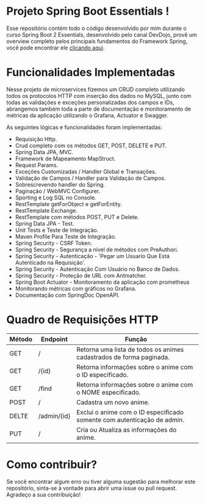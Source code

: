 # Projeto Spring Boot Essentials !

Esse repositório contém todo o código desenvolvido por mim durante o curso Spring Boot 2 Essentials, desenvolvido pelo canal DevDojo, provê um overview completo pelos principais fundamentos do Framework Spring, você pode encontrar ele [clicando aqui](https://www.youtube.com/watch?v=bCzsSXE4Jzg&list=PL62G310vn6nFBIxp6ZwGnm8xMcGE3VA5H&index=1).

# Funcionalidades Implementadas

Nesse projeto de microservices fizemos um CRUD completo utilizando todos os protocolos HTTP com inserção dos dados no MySQL, junto com todas as validações e exceções personalizadas dos campos e IDs, abrangemos também toda a parte de documentação e monitoramento de métricas da aplicação utilizando o Grafana, Actuator e Swagger.

As seguintes lógicas e funcionalidades foram implementadas:

- Requisição Http.
- Crud completo com os métodos GET, POST, DELETE e PUT.
- Spring Data JPA, MVC.
- Framework de Mapeamento MapStruct.
- Request Params.
- Exceções Customizadas / Handler Global e Transações.
- Validação de Campos / Handler para Validação de Campos.
- Sobrescrevendo handler do Spring.
- Paginação / WebMVC Configurer.
- Sporting e Log SQL no Console.
- RestTemplate getForObject e getForEntity.
- RestTemplate Exchange.
- RestTemplate com métodos POST, PUT e Delete.
- Spring Data JPA - Test.
- Unit Tests e Teste de Integração.
- Maven Profile Para Teste de Integração.
- Spring Security - CSRF Token.
- Spring Security - Segurança a nível de métodos com PreAuthori.
- Spring Security - Autenticação - 'Pegar um Usuario Que Está Autenticado na Requisição'.
- Spring Security - Autenticação Com Usuário no Banco de Dados.
- Spring Security - Proteção de URL com Antmatcher.
- Spring Boot Actuator - Monitoramento da aplicação com prometheus
- Monitorando métricas com gráficos no Grafana.
- Documentação com SpringDoc OpenAPI.

# Quadro de Requisições HTTP

| Método | Endpoint | Função |
|--------|----------|--------|
| GET    | /        | Retorna uma lista de todos os animes cadastrados de forma paginada. |
| GET    | /{id}    | Retorna informações sobre o anime com o ID especificado. |
| GET    | /find    | Retorna informações sobre o anime com o NOME especificado. |
| POST | /    | Cadastra um novo anime. |
| DELTE | /admin/{id} | Exclui o anime com o ID especificado somente com autenticação de admin. |
| PUT    | /    | Cria ou Atualiza as informações do anime. |

# Como contribuir?

Se você encontrar algum erro ou tiver alguma sugestão para melhorar este repositório, sinta-se à vontade para abrir uma issue ou pull request. Agradeço a sua contribuição!
